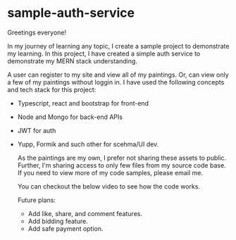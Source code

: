 # sample-auth-service

Greetings everyone!

In my journey of learning any topic, I create a sample project to demonstrate my learning. In this project, I have created a simple auth service to demonstrate my MERN stack understanding. 

A user can register to my site and view all of my paintings. Or, can view only a few of my paintings without loggin in. I have used the following concepts and tech stack for this project:
- Typescript, react and bootstrap for front-end
- Node and Mongo  for back-end APIs
- JWT for auth
- Yupp, Formik and such other for scehma/UI dev.

  As the paintings are my own, I prefer not sharing these assets to public. Further, I'm sharing access to only few files from my source code base. If you need to view more of my code samples, please email me.

  You can checkout the below video to see how the code works.


  Future plans:
  - Add like, share, and comment features.
  - Add bidding feature.
  - Add safe payment option.
